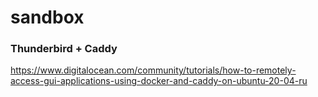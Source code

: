 # sandbox

### Thunderbird + Caddy
https://www.digitalocean.com/community/tutorials/how-to-remotely-access-gui-applications-using-docker-and-caddy-on-ubuntu-20-04-ru

